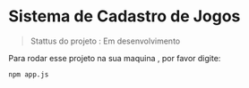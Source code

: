 <h1> Sistema de Cadastro de Jogos</h1>

>Stattus do projeto : Em desenvolvimento

Para rodar esse projeto na sua maquina , por favor digite:

```
npm app.js
```

